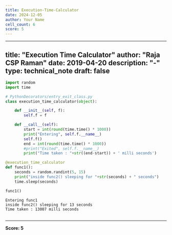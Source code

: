 ```yaml
---
title: Execution-Time-Calculator
date: 2024-12-05
author: Your Name
cell_count: 6
score: 5
---
```


---
title: "Execution Time Calculator"
author: "Raja CSP Raman"
date: 2019-04-20
description: "-"
type: technical_note
draft: false
---

```python
import random
import time
```


```python
# PythonDecorators/entry_exit_class.py
class execution_time_calculator(object):

    def __init__(self, f):
        self.f = f

    def __call__(self):
        start = int(round(time.time() * 1000))
        print("Entering", self.f.__name__)
        self.f()
        end = int(round(time.time() * 1000))
        #print("Exited", self.f.__name__)
        print("Time taken : "+str((end-start)) + ' milli seconds')
```


```python
@execution_time_calculator
def func1():
    seconds = random.randint(5, 15)    
    print("inside func2() sleeping for "+str(seconds) + " seconds")
    time.sleep(seconds)
```


```python
func1()
```

    Entering func1
    inside func2() sleeping for 13 seconds
    Time taken : 13007 milli seconds



```python

```


---
**Score: 5**